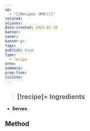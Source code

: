 ```yaml
---
up:
  - "[[Recipes (MOC)]]"
related: 
aliases: 
date-created: 2025-02-18
banner: 
cover: 
banner-y: 
tags: 
publish: true
type:
  - recipe
area: 
summary: 
prep-time: 
cuisine:
---
```


> [!recipe]+ Ingredients 
> - 

- **Serves**: 

## Method